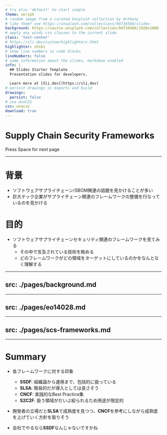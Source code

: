 ```yaml
---
# try also 'default' to start simple
theme: seriph
# random image from a curated Unsplash collection by Anthony
# like them? see https://unsplash.com/collections/94734566/slidev
background: https://source.unsplash.com/collection/94734566/1920x1080
# apply any windi css classes to the current slide
class: 'text-center'
# https://sli.dev/custom/highlighters.html
highlighter: shiki
# show line numbers in code blocks
lineNumbers: false
# some information about the slides, markdown enabled
info: |
  ## Slidev Starter Template
  Presentation slides for developers.

  Learn more at [Sli.dev](https://sli.dev)
# persist drawings in exports and build
drawings:
  persist: false
# use UnoCSS
css: unocss
download: true
---
```


# Supply Chain Security Frameworks

<div class="pt-12">
  <span @click="$slidev.nav.next" class="px-2 py-1 rounded cursor-pointer" hover="bg-white bg-opacity-10">
    Press Space for next page <carbon:arrow-right class="inline"/>
  </span>
</div>

---

# 背景

* ソフトウェアサプライチェーン/SBOM関連の話題を見かけることが多い
* 巨大テック企業がサプライチェーン関連のフレームワークの整備を行なっているのを見かける

<div class="m-10"></div>

# 目的

* ソフトウェアサプライチェーンセキュリティ関連のフレームワークを見てみる
  * その中で言及されている技術を眺める
  * どのフレームワークがどの領域をターゲットにしているのかをなんとなく理解する

---
src: ./pages/background.md
---

---
src: ./pages/eo14028.md
---

---
src: ./pages/scs-frameworks.md
---

---

# Summary

* 各フレームワークに対する印象
  * **SSDF**: 組織論から運用まで、包括的に扱っている
  * **SLSA**: 簡易的だが導入としては良さそう
  * **CNCF**: 実践的なBest Practice集
  * **S2C2F**: 扱う領域がだいぶ絞られるため用途が限定的

* 開発者の立場だと**SLSA**で成熟度を見つつ、**CNCF**を参考にしながら成熟度を上げていく方針を取りそう
* 会社でやるなら**SSDF**なんじゃないですかね
